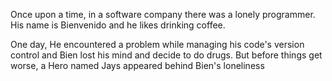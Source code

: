 Once upon a time, in a software company there was a lonely programmer.
His name is Bienvenido and he likes drinking coffee.
 
 One day, He encountered a problem while managing his code's version control and 
Bien lost his mind and decide to do drugs. But before things get worse, a Hero named Jays appeared behind Bien's loneliness
